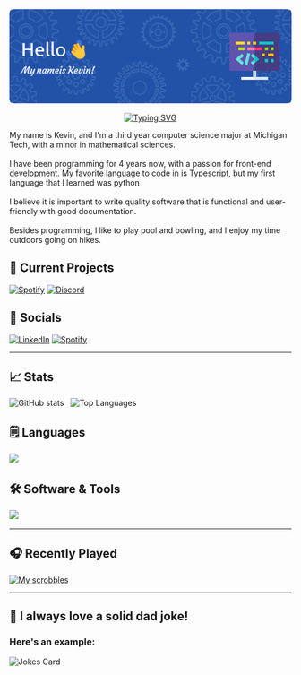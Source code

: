 <div align="center">
  <img src="./profile.png" alt="Header" />
</div>
  
<p align="center">
<a href="https://git.io/typing-svg"><img src="https://readme-typing-svg.demolab.com?font=Source+Sans+Pro&weight=100&size=14&duration=2000&pause=250&color=1F8DFF&center=true&vCenter=true&multiline=true&width=400&height=100&lines=Most+good+programmers+do+programming+not+because;they+expect+to+get+paid+or+get+adulation;by+the+public%2C+but+because+it+is+fun+to+program.;-+Linus+Torvalds" alt="Typing SVG" /></a>
</p>
<p>
  My name is Kevin, and I'm a third year computer science major at Michigan Tech, with a minor in mathematical sciences.
  <br><br>
  I have been programming for 4 years now, with a passion for front-end development. My favorite language to code in is Typescript, but my first language that I learned was python
  <br><br>
  I believe it is important to write quality software that is functional and user-friendly with good documentation.
  <br><br>
  Besides programming, I like to play pool and bowling, and I enjoy my time outdoors going on hikes.
</p>

## 📆 Current Projects
[![Spotify](https://img.shields.io/badge/Spotify++-1ED760?style=for-the-badge&logo=spotify&logoColor=white)](https://github.com/kevink01/SpotifyPlusPlus)
[![Discord](https://img.shields.io/badge/Discord_Bot-%235865F2.svg?style=for-the-badge&logo=discord&logoColor=white)](https://github.com/kevink01/KevinDiscordBot)

## 📱 Socials
[![LinkedIn](https://img.shields.io/badge/LinkedIn-0077B5?style=for-the-badge&logo=linkedin&logoColor=white)](https://www.linkedin.com/in/kevin-kulich/)
[![Spotify](https://img.shields.io/badge/Spotify-1ED760?style=for-the-badge&logo=spotify&logoColor=white)](https://open.spotify.com/user/22zdpbeul4bbyji6mkaae3hci?si=2dcda741c402499d)

---
## 📈 Stats
![GitHub stats](https://github-readme-stats.vercel.app/api?username=kevink01&show_icons=true&theme=algolia&hide=contribs)
&nbsp; ![Top Languages](https://github-readme-stats.vercel.app/api/top-langs/?username=kevink01&layout=compact&theme=algolia)

## 🗒️ Languages
<img src="https://skillicons.dev/icons?i=angular,react,html,css,js,ts,nodejs,c,java,spring,py&perline=7" />

## 🛠️ Software & Tools
<img src="https://skillicons.dev/icons?i=vscode,idea,eclipse,vim,git,github,gradle,hibernate,mysql,selenium&perline=6" />

---
## 🎧 Recently Played
[![My scrobbles](https://lastfm-recently-played.vercel.app/api?user=KevinK01)](https://www.last.fm/user/KevinK01)

---
## 🧔 I always love a solid dad joke!
### Here's an example:
![Jokes Card](https://readme-jokes.vercel.app/api?theme=algolia)

